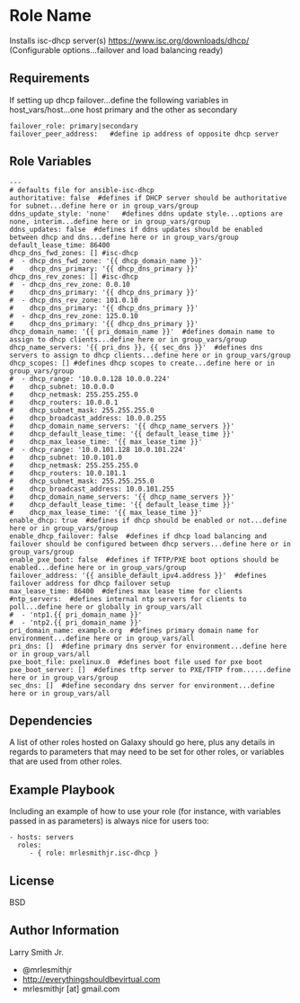 Role Name
=========

Installs isc-dhcp server(s) https://www.isc.org/downloads/dhcp/ (Configurable options...failover and load balancing ready)

Requirements
------------

If setting up dhcp failover...define the following variables in host_vars/host...one host primary and the other as secondary
````
failover_role: primary|secondary
failover_peer_address:   #define ip address of opposite dhcp server
````

Role Variables
--------------

````
---
# defaults file for ansible-isc-dhcp
authoritative: false  #defines if DHCP server should be authoritative for subnet...define here or in group_vars/group
ddns_update_style: 'none'   #defines ddns update style...options are none, interim...define here or in group_vars/group
ddns_updates: false  #defines if ddns updates should be enabled between dhcp and dns...define here or in group_vars/group
default_lease_time: 86400
dhcp_dns_fwd_zones: [] #isc-dhcp
#  - dhcp_dns_fwd_zone: '{{ dhcp_domain_name }}'
#    dhcp_dns_primary: '{{ dhcp_dns_primary }}'
dhcp_dns_rev_zones: [] #isc-dhcp
#  - dhcp_dns_rev_zone: 0.0.10
#    dhcp_dns_primary: '{{ dhcp_dns_primary }}'
#  - dhcp_dns_rev_zone: 101.0.10
#    dhcp_dns_primary: '{{ dhcp_dns_primary }}'
#  - dhcp_dns_rev_zone: 125.0.10
#    dhcp_dns_primary: '{{ dhcp_dns_primary }}'
dhcp_domain_name: '{{ pri_domain_name }}'  #defines domain name to assign to dhcp clients...define here or in group_vars/group
dhcp_name_servers: '{{ pri_dns }}, {{ sec_dns }}'  #defines dns servers to assign to dhcp clients...define here or in group_vars/group
dhcp_scopes: [] #defines dhcp scopes to create...define here or in group_vars/group
#  - dhcp_range: '10.0.0.128 10.0.0.224'
#    dhcp_subnet: 10.0.0.0
#    dhcp_netmask: 255.255.255.0
#    dhcp_routers: 10.0.0.1
#    dhcp_subnet_mask: 255.255.255.0
#    dhcp_broadcast_address: 10.0.0.255
#    dhcp_domain_name_servers: '{{ dhcp_name_servers }}'
#    dhcp_default_lease_time: '{{ default_lease_time }}'
#    dhcp_max_lease_time: '{{ max_lease_time }}'
#  - dhcp_range: '10.0.101.128 10.0.101.224'
#    dhcp_subnet: 10.0.101.0
#    dhcp_netmask: 255.255.255.0
#    dhcp_routers: 10.0.101.1
#    dhcp_subnet_mask: 255.255.255.0
#    dhcp_broadcast_address: 10.0.101.255
#    dhcp_domain_name_servers: '{{ dhcp_name_servers }}'
#    dhcp_default_lease_time: '{{ default_lease_time }}'
#    dhcp_max_lease_time: '{{ max_lease_time }}'
enable_dhcp: true  #defines if dhcp should be enabled or not...define here or in group_vars/group
enable_dhcp_failover: false  #defines if dhcp load balancing and failover should be configured between dhcp servers...define here or in group_vars/group
enable_pxe_boot: false  #defines if TFTP/PXE boot options should be enabled...define here or in group_vars/group
failover_address: '{{ ansible_default_ipv4.address }}'  #defines failover address for dhcp failover setup
max_lease_time: 86400  #defines max lease time for clients
#ntp_servers:  #defines internal ntp servers for clients to poll...define here or globally in group_vars/all
#  - 'ntp1.{{ pri_domain_name }}'
#  - 'ntp2.{{ pri_domain_name }}'
pri_domain_name: example.org  #defines primary domain name for environment...define here or in group_vars/all
pri_dns: []  #define primary dns server for environment...define here or in group_vars/all
pxe_boot_file: pxelinux.0  #defines boot file used for pxe boot
pxe_boot_server: []  #defines tftp server to PXE/TFTP from......define here or in group_vars/group
sec_dns: []  #define secondary dns server for environment...define here or in group_vars/all
````

Dependencies
------------

A list of other roles hosted on Galaxy should go here, plus any details in regards to parameters that may need to be set for other roles, or variables that are used from other roles.

Example Playbook
----------------

Including an example of how to use your role (for instance, with variables passed in as parameters) is always nice for users too:

    - hosts: servers
      roles:
         - { role: mrlesmithjr.isc-dhcp }

License
-------

BSD

Author Information
------------------

Larry Smith Jr.
- @mrlesmithjr
- http://everythingshouldbevirtual.com
- mrlesmithjr [at] gmail.com

